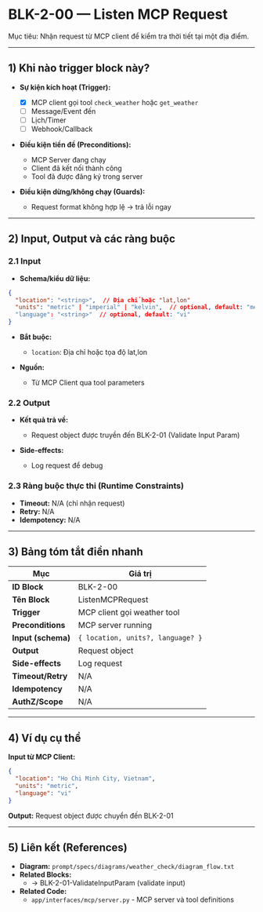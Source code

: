 # BLK-2-00 — Listen MCP Request

Mục tiêu: Nhận request từ MCP client để kiểm tra thời tiết tại một địa điểm.

---

## 1) Khi nào trigger block này?

- **Sự kiện kích hoạt (Trigger):**
  - [x] MCP client gọi tool `check_weather` hoặc `get_weather`
  - [ ] Message/Event đến
  - [ ] Lịch/Timer
  - [ ] Webhook/Callback

- **Điều kiện tiền đề (Preconditions):**
  - MCP Server đang chạy
  - Client đã kết nối thành công
  - Tool đã được đăng ký trong server

- **Điều kiện dừng/không chạy (Guards):**
  - Request format không hợp lệ → trả lỗi ngay

---

## 2) Input, Output và các ràng buộc

### 2.1 Input
- **Schema/kiểu dữ liệu:**
```json
{
  "location": "<string>",  // Địa chỉ hoặc "lat,lon"
  "units": "metric" | "imperial" | "kelvin",  // optional, default: "metric"
  "language": "<string>"  // optional, default: "vi"
}
```

- **Bắt buộc:**
  - `location`: Địa chỉ hoặc tọa độ lat,lon

- **Nguồn:**
  - Từ MCP Client qua tool parameters

### 2.2 Output
- **Kết quả trả về:**
  - Request object được truyền đến BLK-2-01 (Validate Input Param)

- **Side-effects:**
  - Log request để debug

### 2.3 Ràng buộc thực thi (Runtime Constraints)
- **Timeout:** N/A (chỉ nhận request)
- **Retry:** N/A
- **Idempotency:** N/A

---

## 3) Bảng tóm tắt điền nhanh
| Mục | Giá trị |
|---|---|
| **ID Block** | BLK-2-00 |
| **Tên Block** | ListenMCPRequest |
| **Trigger** | MCP client gọi weather tool |
| **Preconditions** | MCP server running |
| **Input (schema)** | `{ location, units?, language? }` |
| **Output** | Request object |
| **Side-effects** | Log request |
| **Timeout/Retry** | N/A |
| **Idempotency** | N/A |
| **AuthZ/Scope** | N/A |

---

## 4) Ví dụ cụ thể

**Input từ MCP Client:**
```json
{
  "location": "Ho Chi Minh City, Vietnam",
  "units": "metric",
  "language": "vi"
}
```

**Output:** Request object được chuyển đến BLK-2-01

---

## 5) Liên kết (References)
- **Diagram:** `prompt/specs/diagrams/weather_check/diagram_flow.txt`
- **Related Blocks:**
  - → BLK-2-01-ValidateInputParam (validate input)
- **Related Code:**
  - `app/interfaces/mcp/server.py` - MCP server và tool definitions


